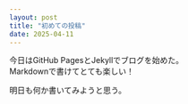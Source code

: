 ```yaml
---
layout: post
title: "初めての投稿"
date: 2025-04-11
---
```


今日はGitHub PagesとJekyllでブログを始めた。  
Markdownで書けてとても楽しい！

明日も何か書いてみようと思う。
